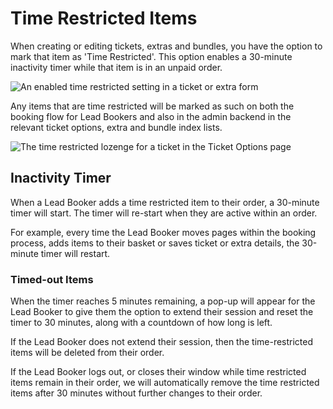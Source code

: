 # Time Restricted Items

When creating or editing tickets, extras and bundles, you have the option to mark that item as 'Time Restricted'.
This option enables a 30-minute inactivity timer while that item is in an unpaid order.

![An enabled time restricted setting in a ticket or extra form](/images/tickets/time-restricted-setting.png)

Any items that are time restricted will be marked as such on both the booking flow for Lead Bookers and also in the admin backend in the relevant ticket options, extra and bundle index lists.

![The time restricted lozenge for a ticket in the Ticket Options page](/images/tickets/time-restricted-lozenge.png)

## Inactivity Timer

When a Lead Booker adds a time restricted item to their order, a 30-minute timer will start.
The timer will re-start when they are active within an order.

For example, every time the Lead Booker moves pages within the booking process, adds items to their basket or saves ticket or extra details, the 30-minute timer will restart.

### Timed-out Items

When the timer reaches 5 minutes remaining, a pop-up will appear for the Lead Booker to give them the option to extend their session and reset the timer to 30 minutes, along with a countdown of how long is left.

If the Lead Booker does not extend their session, then the time-restricted items will be deleted from their order.

If the Lead Booker logs out, or closes their window while time restricted items remain in their order, we will automatically remove the time restricted items after 30 minutes without further changes to their order.
